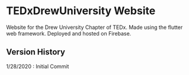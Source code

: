 # TEDxDrewUniversity Website
Website for the Drew University Chapter of TEDx. Made using the flutter web framework. Deployed and hosted on Firebase.

## Version History
1/28/2020 : Initial Commit
